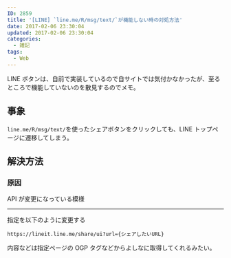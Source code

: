 ```yaml
---
ID: 2859
title: '[LINE] `line.me/R/msg/text/`が機能しない時の対処方法'
date: 2017-02-06 23:30:04
updated: 2017-02-06 23:30:04
categories:
  - 雑記
tags:
  - Web
---
```


LINE ボタンは、自前で実装しているので自サイトでは気付かなかったが、至るところで機能していないのを散見するのでメモ。

<!--more-->

## 事象

`line.me/R/msg/text/`を使ったシェアボタンをクリックしても、LINE トップページに遷移してしまう。

## 解決方法

### 原因

API が変更になっている模様

---

指定を以下のように変更する

```
https://lineit.line.me/share/ui?url={シェアしたいURL}
```

内容などは指定ページの OGP タグなどからよしなに取得してくれるみたい。
